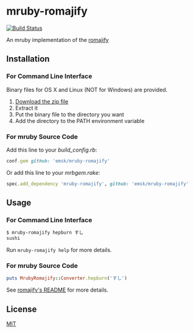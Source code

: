 # mruby-romajify

[![Build Status](https://travis-ci.org/emsk/mruby-romajify.svg?branch=master)](https://travis-ci.org/emsk/mruby-romajify)

An mruby implementation of the [romajify](https://github.com/emsk/romajify)

## Installation

### For Command Line Interface

Binary files for OS X and Linux (NOT for Windows) are provided.

1. [Download the zip file](../../releases)
2. Extract it
3. Put the binary file to the directory you want
4. Add the directory to the PATH environment variable

### For mruby Source Code

Add this line to your *build_config.rb*:

```ruby
conf.gem github: 'emsk/mruby-romajify'
```

Or add this line to your *mrbgem.rake*:

```ruby
spec.add_dependency 'mruby-romajify', github: 'emsk/mruby-romajify'
```

## Usage

### For Command Line Interface

```sh
$ mruby-romajify hepburn すし
sushi
```

Run `mruby-romajify help` for more details.

### For mruby Source Code

```ruby
puts MrubyRomajify::Converter.hepburn('すし')
```

See [romajify's README](https://github.com/emsk/romajify) for more details.

## License

[MIT](LICENSE)

